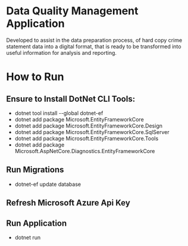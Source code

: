 # Data Quality Management Application
Developed to assist in the data preparation process, of hard copy crime statement data into a digital format, that is ready to be transformed into useful information for analysis and reporting. 

# How to Run
## Ensure to Install DotNet CLI Tools:
- dotnet tool install --global dotnet-ef
- dotnet add package Microsoft.EntityFrameworkCore
- dotnet add package Microsoft.EntityFrameworkCore.Design
- dotnet add package Microsoft.EntityFrameworkCore.SqlServer
- dotnet add package Microsoft.EntityFrameworkCore.Tools
- dotnet add package Microsoft.AspNetCore.Diagnostics.EntityFrameworkCore 

## Run Migrations
- dotnet-ef update database

## Refresh Microsoft Azure Api Key 

## Run Application
- dotnet run
